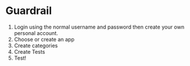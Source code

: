 # Guardrail

1. Login using the normal username and password then create your own personal account.
2. Choose or create an app
3. Create categories
4. Create Tests
5. Test!

